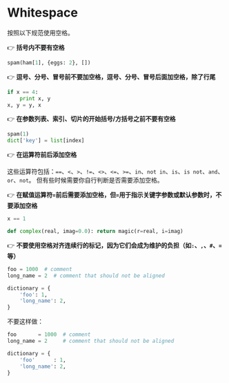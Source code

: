 # Whitespace

按照以下规范使用空格。

:point_right: **括号内不要有空格**

```python
spam(ham[1], {eggs: 2}, [])
```

:point_right: **逗号、分号、冒号前不要加空格，逗号、分号、冒号后面加空格，除了行尾**

```python
if x == 4:
    print x, y
x, y = y, x
```

:point_right: **在参数列表、索引、切片的开始括号/方括号之前不要有空格**

```python
spam(1)
dict['key'] = list[index]
```

:point_right: **在运算符前后添加空格**

这些运算符包括：`==`、`<`、`>`、`!=`、`<>`、`<=`、`>=`、`in`、`not in`、`is`、`is not`、`and`、`or`、`not`。
但有些时候需要你自行判断是否需要添加空格。

:point_right: **在赋值运算符`=`前后需要添加空格，但`=`用于指示关键字参数或默认参数时，不要添加空格**

```python
x == 1

def complex(real, imag=0.0): return magic(r=real, i=imag)
```

:point_right: **不要使用空格对齐连续行的标记，因为它们会成为维护的负担（如`:`、`,`、`#`、`=`等）**

```python
foo = 1000  # comment
long_name = 2  # comment that should not be aligned

dictionary = {
    'foo': 1,
    'long_name': 2,
}
```

不要这样做：

```python
foo       = 1000  # comment
long_name = 2     # comment that should not be aligned

dictionary = {
    'foo'      : 1,
    'long_name': 2,
}
```
